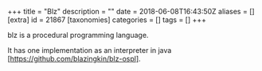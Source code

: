+++
title = "Blz"
description = ""
date = 2018-06-08T16:43:50Z
aliases = []
[extra]
id = 21867
[taxonomies]
categories = []
tags = []
+++


blz is a procedural programming language.

It has one implementation as an interpreter in java [https://github.com/blazingkin/blz-ospl].
